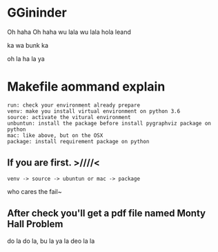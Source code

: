 # GGininder

Oh haha Oh haha
wu lala wu lala hola leand

ka wa bunk ka

oh la ha la ya

# Makefile aommand explain

	run: check your environment already prepare
	venv: make you install virtual environment on python 3.6
	source: activate the vitural environment
	unbuntun: install the package before install pygraphviz package on python
	mac: like above, but on the OSX
	package: install requirement package on python

## If you are first. >////<
	venv -> source -> ubuntun or mac -> package

who cares the fail~


## After check you'll get a pdf file named Monty Hall Problem 

do la do la, bu la ya la deo la la
